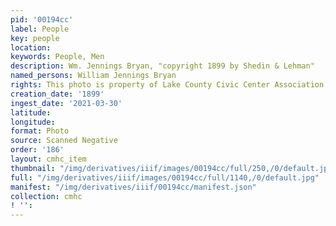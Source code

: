 ```yaml
---
pid: '00194cc'
label: People
key: people
location: 
keywords: People, Men
description: Wm. Jennings Bryan, "copyright 1899 by Shedin & Lehman"
named_persons: William Jennings Bryan
rights: This photo is property of Lake County Civic Center Association.
creation_date: '1899'
ingest_date: '2021-03-30'
latitude: 
longitude: 
format: Photo
source: Scanned Negative
order: '186'
layout: cmhc_item
thumbnail: "/img/derivatives/iiif/images/00194cc/full/250,/0/default.jpg"
full: "/img/derivatives/iiif/images/00194cc/full/1140,/0/default.jpg"
manifest: "/img/derivatives/iiif/00194cc/manifest.json"
collection: cmhc
! '': 
---
```

